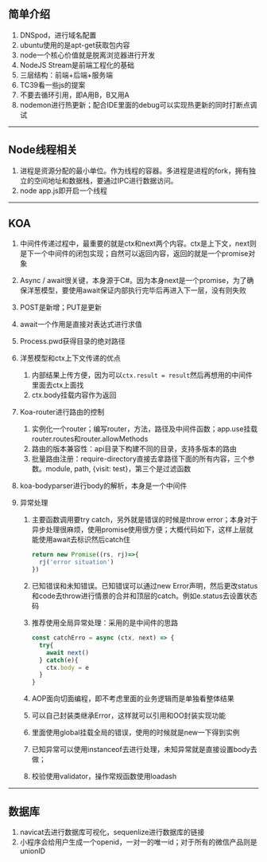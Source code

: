 ## 简单介绍

1. DNSpod，进行域名配置
2. ubuntu使用的是apt-get获取包内容
3. node一个核心价值就是脱离浏览器进行开发
4. NodeJS Stream是前端工程化的基础
5. 三层结构：前端+后端+服务端
6. TC39看一些js的提案
7. 不要去循环引用，即A用B，B又用A
8. nodemon进行热更新；配合IDE里面的debug可以实现热更新的同时打断点调试

---

## Node线程相关

1. 进程是资源分配的最小单位。作为线程的容器。多进程是进程的fork，拥有独立的空间地址和数据栈，要通过IPC进行数据访问。
2. node app.js即开启一个线程

---

## KOA

1. 中间件传递过程中，最重要的就是ctx和next两个内容。ctx是上下文，next则是下一个中间件的闭包实现；自然可以返回内容，返回的就是一个promise对象

2. Async / await很关键，本身源于C#。因为本身next是一个promise，为了确保洋葱模型，要使用await保证内部执行完毕后再进入下一层，没有则失败

3. POST是新增；PUT是更新

4. await一个作用是直接对表达式进行求值

5. Process.pwd获得目录的绝对路径

6. 洋葱模型和ctx上下文传递的优点

   1. 内部结果上传方便，因为可以`ctx.result = result`然后再想用的中间件里面去ctx上面找
   2. ctx.body挂载内容作为返回

7. Koa-router进行路由的控制

   1. 实例化一个router；编写router，方法，路径及中间件函数；app.use挂载router.routes和router.allowMethods
   2. 路由的版本兼容性：api目录下构建不同的目录，支持多版本的路由
   3. 批量路由注册：require-directory直接去拿路径下面的所有内容，三个参数。module, path, {visit: test}，第三个是过滤函数

8. koa-bodyparser进行body的解析，本身是一个中间件

9. 异常处理

   1. 主要函数调用要try catch，另外就是错误的时候是throw error；本身对于异步处理很麻烦，使用promise使用很方便；大概代码如下，这样上层就能使用await去标识然后catch住

      ```jsx
      return new Promise((rs, rj)=>{
        rj('error situation')
      })
      ```

   2. 已知错误和未知错误。已知错误可以通过new Error声明，然后更改status和code去throw进行情景的合并和顶层的catch。例如e.status去设置状态码

   3. 推荐使用全局异常处理：采用的是中间件的思路

      ```jsx
      const catchErro = async (ctx, next) => {
        try{
          await next()
        } catch(e){
          ctx.body = e
        }
      }
      ```

   4. AOP面向切面编程，即不考虑里面的业务逻辑而是单独看整体结果

   5. 可以自己封装类继承Error，这样就可以引用和OO封装实现功能

   6. 里面使用global挂载全局的错误，使用的时候就是new一下得到实例

   7. 已知异常可以使用instanceof去进行处理，未知异常就是直接设置body去做；

   8. 校验使用validator，操作常规函数使用loadash

---

## 数据库

1. navicat去进行数据库可视化，sequenlize进行数据库的链接
2. 小程序会给用户生成一个openid，一对一的唯一id；对于所有的微信产品则是unionID